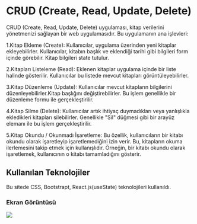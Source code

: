 <h1>CRUD (Create, Read, Update, Delete)</h1>
 
CRUD (Create, Read, Update, Delete) uygulaması, kitap verilerini yönetmenizi sağlayan bir web uygulamasıdır. Bu uygulamanın ana işlevleri:

1.Kitap Ekleme (Create): Kullanıcılar, uygulama üzerinden yeni kitaplar ekleyebilirler. Kullanıcılar, kitabın başlık ve eklendiği tarihi gibi bilgileri form içinde görebilir. Kitap bilgileri state tutulur.

2.Kitapları Listeleme (Read): Eklenen kitaplar uygulama içinde bir liste halinde gösterilir. Kullanıcılar bu listede mevcut kitapları görüntüleyebilirler. 

3.Kitap Düzenleme (Update): Kullanıcılar mevcut kitapların bilgilerini düzenleyebilirler.Kitap başlığını  değiştirebilirler. Bu işlem genellikle bir düzenleme formu ile gerçekleştirilir.

4.Kitap Silme (Delete): Kullanıcılar artık ihtiyaç duymadıkları veya yanlışlıkla ekledikleri kitapları silebilirler. Genellikle "Sil" düğmesi gibi bir arayüz elemanı ile bu işlem gerçekleştirilir.

5.Kitap Okundu / Okunmadı İşaretleme: Bu özellik, kullanıcıların bir kitabı okundu olarak işaretleyip işaretlemediğini izin verir. Bu, kitapların okuma ilerlemesini takip etmek için kullanışlıdır. Örneğin, bir kitabı okundu olarak işaretlemek, kullanıcının o kitabı tamamladığını gösterir.

 <h2>Kullanılan Teknolojiler</h2>
  Bu sitede CSS, Bootstrapt, React.js(useState)  teknolojileri kullanıldı.

<h3>Ekran Görüntüsü</h3>

![](project.gif)